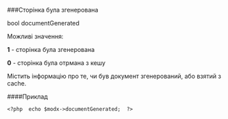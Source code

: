 ###Сторінка була згенерована

bool documentGenerated

Можливі значення:

**1** - сторінка була згенерована

**0** - сторінка була отрмана з кешу  

Містить інформацію про те, чи був документ згенерований, або взятий з cache.

####Приклад

    <?php  echo $modx->documentGenerated;  ?>
